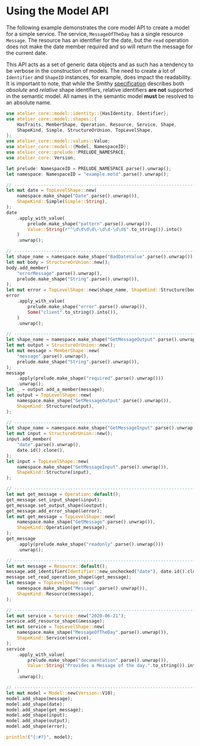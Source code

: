 # Using the Model API

The following example demonstrates the core model API to create a model for a simple service. The
service, `MessageOfTheDay` has a single resource `Message`. The resource has an identifier for the
date, but the `read` operation does not make the date member required and so will return the message
for the current date.

This API acts as a set of generic data objects and as such has a tendency to be verbose in the
construction of models. The need to create a lot of `Identifier` and `ShapeID` instances, for example,
does impact the readability. It is important to note, that while the Smithy
[specification](https://awslabs.github.io/smithy/1.0/spec/core/model.html#shape-id) describes
both _absolute_ and _relative_ shape identifiers, relative  identifiers **are not** supported in the semantic 
model. All names in the semantic model **must** be resolved to an absolute name.

```rust
use atelier_core::model::identity::{HasIdentity, Identifier};
use atelier_core::model::shapes::{
    HasTraits, MemberShape, Operation, Resource, Service, Shape,
    ShapeKind, Simple, StructureOrUnion, TopLevelShape,
};
use atelier_core::model::values::Value;
use atelier_core::model::{Model, NamespaceID};
use atelier_core::prelude::PRELUDE_NAMESPACE;
use atelier_core::Version;

let prelude: NamespaceID = PRELUDE_NAMESPACE.parse().unwrap();
let namespace: NamespaceID = "example.motd".parse().unwrap();

// ----------------------------------------------------------------------------------------
let mut date = TopLevelShape::new(
    namespace.make_shape("Date".parse().unwrap()),
    ShapeKind::Simple(Simple::String),
);
date
    .apply_with_value(
        prelude.make_shape("pattern".parse().unwrap()),
        Value::String(r"^\d\d\d\d\-\d\d-\d\d$".to_string()).into()
    )
    .unwrap();

// ----------------------------------------------------------------------------------------
let shape_name = namespace.make_shape("BadDateValue".parse().unwrap());
let mut body = StructureOrUnion::new();
body.add_member(
    "errorMessage".parse().unwrap(),
    prelude.make_shape("String".parse().unwrap()),
);
let mut error = TopLevelShape::new(shape_name, ShapeKind::Structure(body));
error
    .apply_with_value(
        prelude.make_shape("error".parse().unwrap()),
        Some("client".to_string().into()),
    )
    .unwrap();

// ----------------------------------------------------------------------------------------
let shape_name = namespace.make_shape("GetMessageOutput".parse().unwrap());
let mut output = StructureOrUnion::new();
let mut message = MemberShape::new(
    "message".parse().unwrap(),
    prelude.make_shape("String".parse().unwrap()),
);
message
    .apply(prelude.make_shape("required".parse().unwrap()))
    .unwrap();
let _ = output.add_a_member(message);
let output = TopLevelShape::new(
    namespace.make_shape("GetMessageOutput".parse().unwrap()),
    ShapeKind::Structure(output),
);

// ----------------------------------------------------------------------------------------
let shape_name = namespace.make_shape("GetMessageInput".parse().unwrap());
let mut input = StructureOrUnion::new();
input.add_member(
    "date".parse().unwrap(),
    date.id().clone(),
);
let input = TopLevelShape::new(
    namespace.make_shape("GetMessageInput".parse().unwrap()),
    ShapeKind::Structure(input),
);

// ----------------------------------------------------------------------------------------
let mut get_message = Operation::default();
get_message.set_input_shape(&input);
get_message.set_output_shape(&output);
get_message.add_error_shape(&error);
let mut get_message = TopLevelShape::new(
    namespace.make_shape("GetMessage".parse().unwrap()),
    ShapeKind::Operation(get_message),
);
get_message
    .apply(prelude.make_shape("readonly".parse().unwrap()))
    .unwrap();

// ----------------------------------------------------------------------------------------
let mut message = Resource::default();
message.add_identifier(Identifier::new_unchecked("date"), date.id().clone());
message.set_read_operation_shape(&get_message);
let message = TopLevelShape::new(
    namespace.make_shape("Message".parse().unwrap()),
    ShapeKind::Resource(message),
);

// ----------------------------------------------------------------------------------------
let mut service = Service::new("2020-06-21");
service.add_resource_shape(&message);
let mut service = TopLevelShape::new(
    namespace.make_shape("MessageOfTheDay".parse().unwrap()),
    ShapeKind::Service(service),
);
service
    .apply_with_value(
        prelude.make_shape("documentation".parse().unwrap()),
        Value::String("Provides a Message of the day.".to_string()).into(),
    )
    .unwrap();

// ----------------------------------------------------------------------------------------
let mut model = Model::new(Version::V10);
model.add_shape(message);
model.add_shape(date);
model.add_shape(get_message);
model.add_shape(input);
model.add_shape(output);
model.add_shape(error);

println!("{:#?}", model);
```
